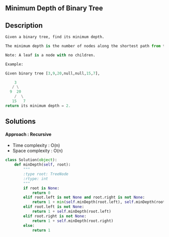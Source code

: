 ## Minimum Depth of Binary Tree

## Description

```Python
Given a binary tree, find its minimum depth.

The minimum depth is the number of nodes along the shortest path from the root node down to the nearest leaf node.

Note: A leaf is a node with no children.

Example:

Given binary tree [3,9,20,null,null,15,7],

    3
   / \
  9  20
    /  \
   15   7
return its minimum depth = 2.
```

## Solutions

#### Approach : Recursive

* Time complexity : O(n)
* Space complexity : O(n)


```Python
class Solution(object):
    def minDepth(self, root):
        """
        :type root: TreeNode
        :rtype: int
        """
        if root is None:
            return 0
        elif root.left is not None and root.right is not None:
            return 1 + min(self.minDepth(root.left), self.minDepth(root.right))
        elif root.left is not None:
            return 1 + self.minDepth(root.left)
        elif root.right is not None:
            return 1 + self.minDepth(root.right)
        else:
            return 1
```
